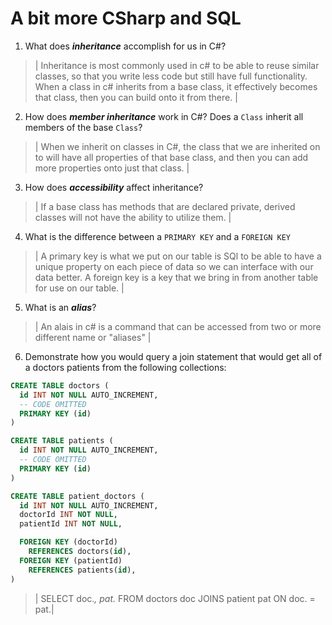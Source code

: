 # A bit more CSharp and SQL
1. What does ***inheritance*** accomplish for us in C#?

  > | Inheritance is most commonly used in c# to be able to reuse similar classes, so that you write less code but still have full functionality. When a class in c# inherits from a base class, it effectively becomes that class, then you can build onto it from there. |

2. How does ***member inheritance*** work in C#? Does a `Class` inherit all members of the base `Class`?

  > | When we inherit on classes in C#, the class that we are inherited on to will have all properties of that base class, and then you can add more properties onto just that class. |

3. How does ***accessibility*** affect inheritance?

  > | If a base class has methods that are declared private, derived classes will not have the ability to utilize them. |

4. What is the difference between a `PRIMARY KEY` and a `FOREIGN KEY`

  > | A primary key is what we put on our table is SQl to be able to have a unique property on each piece of data so we can interface with our data better. A foreign key is a key that we bring in from another table for use on our table. |

5. What is an ***alias***?

  > | An alais in c# is a command that can be accessed from two or more different name or "aliases" |

6. Demonstrate how you would query a join statement that would get all of a doctors patients from the following collections:

  ```SQL
  CREATE TABLE doctors (
    id INT NOT NULL AUTO_INCREMENT,
    -- CODE OMITTED
    PRIMARY KEY (id)
  )

  CREATE TABLE patients (
    id INT NOT NULL AUTO_INCREMENT,
    -- CODE OMITTED
    PRIMARY KEY (id)
  )

  CREATE TABLE patient_doctors (
    id INT NOT NULL AUTO_INCREMENT,
    doctorId INT NOT NULL,
    patientId INT NOT NULL,

    FOREIGN KEY (doctorId)
      REFERENCES doctors(id),
    FOREIGN KEY (patientId)
      REFERENCES patients(id),
  )

  ```

  > | SELECT doc.*, pat.* FROM doctors doc JOINS patient pat ON doc. = pat.|
